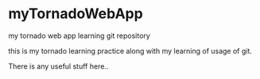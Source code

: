 myTornadoWebApp
===============

my tornado web app learning git repository

this is my tornado learning practice along with my learning of usage of git.

There is any useful stuff here..

